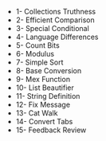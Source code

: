 * 1- Collections Truthness
* 2- Efficient Comparison
* 3- Special Conditional
* 4- Language Differences
* 5- Count Bits
* 6- Modulus
* 7- Simple Sort
* 8- Base Conversion 
* 9- Mex Function
* 10- List Beautifier
* 11- String Definition
* 12- Fix Message
* 13- Cat Walk
* 14- Convert Tabs
* 15- Feedback Review 
